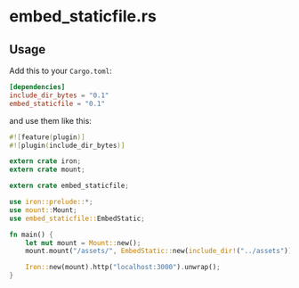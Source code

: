 # embed_staticfile.rs

## Usage

Add this to your `Cargo.toml`:

```toml
[dependencies]
include_dir_bytes = "0.1"
embed_staticfile = "0.1"
```

and use them like this:

```rust
#![feature(plugin)]
#![plugin(include_dir_bytes)]

extern crate iron;
extern crate mount;

extern crate embed_staticfile;

use iron::prelude::*;
use mount::Mount;
use embed_staticfile::EmbedStatic;

fn main() {
    let mut mount = Mount::new();
    mount.mount("/assets/", EmbedStatic::new(include_dir!("../assets")));

    Iron::new(mount).http("localhost:3000").unwrap();
}
```
